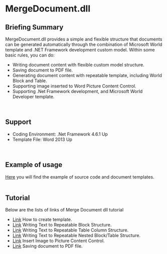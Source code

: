 # MergeDocument.dll #
## Briefing Summary ##

MergeDocument.dll provides a simple and flexible structure that documents can be generated automatically through the combination of Microsoft World template and .NET Framework development custom model. Within some basic rules, you can do:

- Writing document content with flexible custom model structure.
- Saving document to PDF file.
- Generating document content with repeatable template, including World Block and Table.
- Supporting image inserted to Word Picture Content Control.
- Supporting .Net Framework development, and Microsoft World Developer template.
<br />

## Support ##
- Coding Environment: .Net Framework 4.6.1 Up
- Template File: Word 2013 Up
<br />

## Example of usage ##
[Here](https://github.com/Itsower/MergeDocument/blob/master/MergeDocumentSample.zip "Here") you will find the example of source code and document templates.
<br />
<br />

## Tutorial ##
Below are the lists of links of Merge Document dll tutorial
- [Link](https://github.com/Itsower/MergeDocument/blob/master/How%20to%20create%20template.md "Link") How to create template.
- [Link](https://github.com/Itsower/MergeDocument/blob/master/Writing%20Text%20to%20Repeatable%20Block%20Structure.md "Link") Writing Text to Repeatable Block Structure.
- [Link](https://github.com/Itsower/MergeDocument/blob/master/Writing%20Text%20to%20Repeatable%20Table%20Column%20Structure.md "Link") Writing Text to Repeatable Table Column Structure.
- [Link](https://github.com/Itsower/MergeDocument/blob/master/Writing%20Text%20to%20Repeatable%20Nested%20Block_Table%20Structure.md "Link") Writing Text to Repeatable Nested Block/Table Structure.
- [Link](https://github.com/Itsower/MergeDocument/blob/master/MergeDocumentSample.zip "Link") Insert Image to Picture Content Control.
- [Link](https://github.com/Itsower/MergeDocument/blob/master/MergeDocumentSample.zip "Link") Saving document to PDF file.
